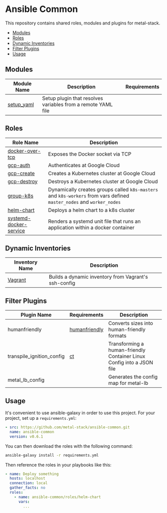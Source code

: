 # Ansible Common

This repository contains shared roles, modules and plugins for metal-stack.

<!-- TOC depthfrom:2 depthto:6 withlinks:true updateonsave:true orderedlist:false -->

- [Modules](#modules)
- [Roles](#roles)
- [Dynamic Inventories](#dynamic-inventories)
- [Filter Plugins](#filter-plugins)
- [Usage](#usage)

<!-- /TOC -->

## Modules

| Module Name                               | Description                                                  | Requirements      |
| ----------------------------------------- | ------------------------------------------------------------ | ----------------- |
| [setup_yaml](library/setup_yaml.py)       | Setup plugin that resolves variables from a remote YAML file |                   |

## Roles

| Role Name                                              | Description                                                                                                           |
| ------------------------------------------------------ | --------------------------------------------------------------------------------------------------------------------- |
| [docker-over-tcp](roles/docker-over-tcp)               | Exposes the Docker socket via TCP                                                                                     |
| [gcp-auth](roles/gcp-auth)                             | Authenticates at Google Cloud                                                                                         |
| [gcp-create](roles/gcp-create)                         | Creates a Kubernetes cluster at Google Cloud                                                                          |
| [gcp-destroy](roles/gcp-destroy)                       | Destroys a Kubernetes cluster at Google Cloud                                                                         |
| [group-k8s](roles/group-k8s)                           | Dynamically creates groups called `k8s-masters` and `k8s-workers` from vars defined `master_nodes` and `worker_nodes` |
| [helm-chart](roles/helm-chart)                         | Deploys a helm chart to a k8s cluster                                                                                 |
| [systemd-docker-service](roles/systemd-docker-service) | Renders a systemd unit file that runs an application within a docker container                                        |

## Dynamic Inventories

| Inventory Name               | Description                                          |
| ---------------------------- | ---------------------------------------------------- |
| [Vagrant](inventory/vagrant) | Builds a dynamic inventory from Vagrant's ssh-config |

## Filter Plugins

| Plugin Name               | Requirements                                                               | Description                                                           |
| ------------------------- | -------------------------------------------------------------------------- | --------------------------------------------------------------------- |
| humanfriendly             | [humanfriendly](https://github.com/xolox/python-humanfriendly)             | Converts sizes into human-friendly formats                            |
| transpile_ignition_config | [ct](https://github.com/coreos/container-linux-config-transpiler/releases) | Transforming a human-friendly Container Linux Config into a JSON file |
| metal_lb_config           |                                                                            | Generates the config map for metal-lb                                 |

## Usage

It's convenient to use ansible-galaxy in order to use this project. For your project, set up a `requirements.yml`:

```yaml
- src: https://github.com/metal-stack/ansible-common.git
  name: ansible-common
  version: v0.6.1
```

You can then download the roles with the following command:

```bash
ansible-galaxy install -r requirements.yml
```

Then reference the roles in your playbooks like this:

```yaml
- name: Deploy something
  hosts: localhost
  connection: local
  gather_facts: no
  roles:
    - name: ansible-common/roles/helm-chart
      vars:
        ...
```
